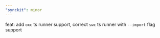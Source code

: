 ```yaml
---
"synckit": minor
---
```


feat: add `oxc` ts runner support, correct `swc` ts runner with `--import` flag support
